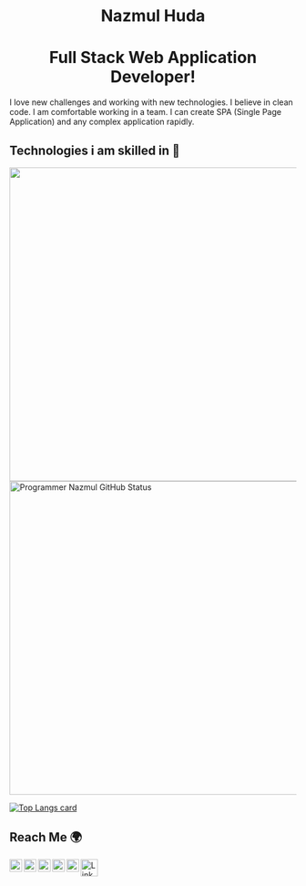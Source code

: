 <p align="center"> 
 <h1 align="center">Nazmul Huda</h1>
 <h1 align="center">Full Stack Web Application Developer!</h1>
</p>

<p>I love new challenges and working with new 
technologies. I believe in clean code. I
am comfortable working in a team. I
can create SPA (Single Page
Application) and any complex 
application rapidly.</p>

<h2>Technologies i am skilled in 🥰</h2>

<img src="https://i.ibb.co/3zrDBmj/New-Project.png" width="550">

<img width="550px" alt="Programmer Nazmul GitHub Status"  src="https://github-readme-stats.vercel.app/api?username=pronazmul&show_icons=true&theme=radical"/>

[![Top Langs card](https://github-readme-stats.vercel.app/api/top-langs/?username=pronazmul&card_width=550&theme=radical)](https://github.com/pronazmul)


<h2>Reach Me 🌍</h2>
<a href="https://www.linkedin.com/in/pronazmul/" target="_blank">
  <img align="left" alt="LinkedIn" width="22px" src="https://cdn.jsdelivr.net/npm/simple-icons@v3/icons/linkedin.svg" />
</a>
<a href="https://www.facebook.com/devnazmul/" target="_blank">
  <img align="left" alt="Facebook" width="22px" src="https://cdn.jsdelivr.net/npm/simple-icons@v3/icons/facebook.svg" />
</a>
<a href="https://twitter.com/pronazmul" target="_blank">
  <img align="left" alt="Facebook" width="22px" src="https://cdn.jsdelivr.net/npm/simple-icons@v3/icons/twitter.svg" />
</a>
<a href="mailto:developernazmul@gmail.com" target="_blank"> 
  <img align="left" alt="Mail" width="22px" src="https://cdn.jsdelivr.net/npm/simple-icons@v3/icons/gmail.svg" /> 
</a>
<a href="https://www.pinterest.com/pronazmul/" target="_blank"> 
  <img align="left" alt="Mail" width="22px" src="https://cdn.jsdelivr.net/npm/simple-icons@v3/icons/pinterest.svg" /> 
</a> 
<a target="_blank" href="https://drive.google.com/file/d/194DhKG1A7mft6CON3eFJdtxsj098HQ2r/view" >
  <img align="left" alt="LinkedIn" width="30px" src="https://i.ibb.co/CPhgXkr/523-5230227-resume-png-transparent-images-resume-cv-logo-png.png" />
</a> 
 
